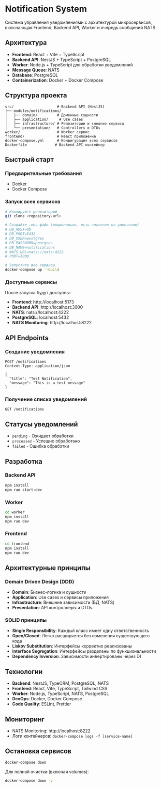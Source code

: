 # Notification System

Система управления уведомлениями с архитектурой микросервисов, включающая Frontend, Backend API, Worker и очередь сообщений NATS.

## Архитектура

- **Frontend**: React + Vite + TypeScript
- **Backend API**: NestJS + TypeScript + PostgreSQL
- **Worker**: Node.js + TypeScript для обработки уведомлений
- **Message Queue**: NATS
- **Database**: PostgreSQL
- **Containerization**: Docker + Docker Compose

## Структура проекта

```
src/                    # Backend API (NestJS)
├── modules/notifications/
│   ├── domain/         # Доменные сущности
│   ├── application/     # Use cases
│   ├── infrastructure/ # Репозитории и внешние сервисы
│   └── presentation/   # Controllers и DTOs
worker/                 # Worker сервис
frontend/               # React приложение
docker-compose.yml      # Конфигурация всех сервисов
Dockerfile             # Backend API контейнер
```

## Быстрый старт

### Предварительные требования

- Docker
- Docker Compose

### Запуск всех сервисов

```bash
# Клонируйте репозиторий
git clone <repository-url>

# Создайте .env файл (опционально, есть значения по умолчанию)
# DB_HOST=db
# DB_PORT=5432
# DB_USER=postgres
# DB_PASSWORD=postgres
# DB_NAME=notifications
# NATS_URL=nats://nats:4222
# PORT=3000

# Запустите все сервисы
docker-compose up --build
```

### Доступные сервисы

После запуска будут доступны:

- **Frontend**: http://localhost:5173
- **Backend API**: http://localhost:3000
- **NATS**: nats://localhost:4222
- **PostgreSQL**: localhost:5432
- **NATS Monitoring**: http://localhost:8222

## API Endpoints

### Создание уведомления
```http
POST /notifications
Content-Type: application/json

{
  "title": "Test Notification",
  "message": "This is a test message"
}
```

### Получение списка уведомлений
```http
GET /notifications
```

## Статусы уведомлений

- `pending` - Ожидает обработки
- `processed` - Успешно обработано
- `failed` - Ошибка обработки

## Разработка

### Backend API

```bash
npm install
npm run start:dev
```

### Worker

```bash
cd worker
npm install
npm run dev
```

### Frontend

```bash
cd frontend
npm install
npm run dev
```

## Архитектурные принципы

### Domain Driven Design (DDD)

- **Domain**: Бизнес-логика и сущности
- **Application**: Use cases и сервисы приложения
- **Infrastructure**: Внешние зависимости (БД, NATS)
- **Presentation**: API контроллеры и DTOs

### SOLID принципы

- **Single Responsibility**: Каждый класс имеет одну ответственность
- **Open/Closed**: Легко расширяется без изменения существующего кода
- **Liskov Substitution**: Интерфейсы корректно реализованы
- **Interface Segregation**: Интерфейсы разделены по функциональности
- **Dependency Inversion**: Зависимости инвертированы через DI

## Технологии

- **Backend**: NestJS, TypeORM, PostgreSQL, NATS
- **Frontend**: React, Vite, TypeScript, Tailwind CSS
- **Worker**: Node.js, TypeScript, NATS, PostgreSQL
- **DevOps**: Docker, Docker Compose
- **Code Quality**: ESLint, Prettier

## Мониторинг

- NATS Monitoring: http://localhost:8222
- Логи контейнеров: `docker-compose logs -f [service-name]`

## Остановка сервисов

```bash
docker-compose down
```

Для полной очистки (включая volumes):

```bash
docker-compose down -v
```